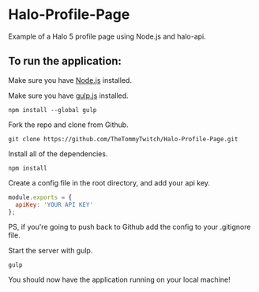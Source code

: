 # Halo-Profile-Page
Example of a Halo 5 profile page using Node.js and halo-api.


## To run the application:

Make sure you have [Node.js](https://nodejs.org/en/) installed.

Make sure you have [gulp.js](http://gulpjs.com/) installed.
```
npm install --global gulp
```

Fork the repo and clone from Github.
```
git clone https://github.com/TheTommyTwitch/Halo-Profile-Page.git
```

Install all of the dependencies.
```
npm install
```

Create a config file in the root directory, and add your api key.
```JavaScript
module.exports = {
  apiKey: 'YOUR API KEY'
};
```
PS, if you're going to push back to Github add the config to your .gitignore file.

Start the server with gulp.
```
gulp
```

You should now have the application running on your local machine!
